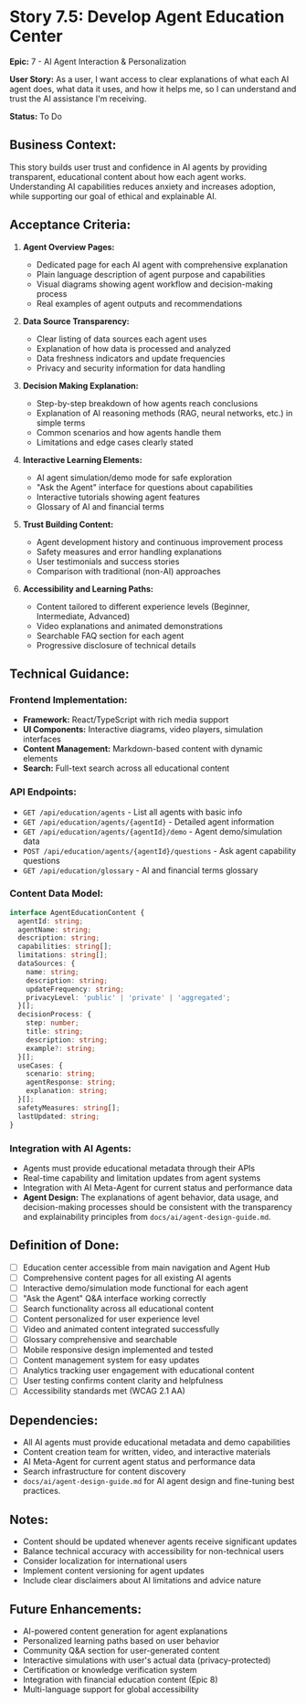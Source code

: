 # Story 7.5: Develop Agent Education Center

**Epic:** 7 - AI Agent Interaction & Personalization

**User Story:** As a user, I want access to clear explanations of what each AI agent does, what data it uses, and how it helps me, so I can understand and trust the AI assistance I'm receiving.

**Status:** To Do

## Business Context:
This story builds user trust and confidence in AI agents by providing transparent, educational content about how each agent works. Understanding AI capabilities reduces anxiety and increases adoption, while supporting our goal of ethical and explainable AI.

## Acceptance Criteria:

1. **Agent Overview Pages:**
   - Dedicated page for each AI agent with comprehensive explanation
   - Plain language description of agent purpose and capabilities
   - Visual diagrams showing agent workflow and decision-making process
   - Real examples of agent outputs and recommendations

2. **Data Source Transparency:**
   - Clear listing of data sources each agent uses
   - Explanation of how data is processed and analyzed
   - Data freshness indicators and update frequencies
   - Privacy and security information for data handling

3. **Decision Making Explanation:**
   - Step-by-step breakdown of how agents reach conclusions
   - Explanation of AI reasoning methods (RAG, neural networks, etc.) in simple terms
   - Common scenarios and how agents handle them
   - Limitations and edge cases clearly stated

4. **Interactive Learning Elements:**
   - AI agent simulation/demo mode for safe exploration
   - "Ask the Agent" interface for questions about capabilities
   - Interactive tutorials showing agent features
   - Glossary of AI and financial terms

5. **Trust Building Content:**
   - Agent development history and continuous improvement process
   - Safety measures and error handling explanations
   - User testimonials and success stories
   - Comparison with traditional (non-AI) approaches

6. **Accessibility and Learning Paths:**
   - Content tailored to different experience levels (Beginner, Intermediate, Advanced)
   - Video explanations and animated demonstrations
   - Searchable FAQ section for each agent
   - Progressive disclosure of technical details

## Technical Guidance:

### Frontend Implementation:
- **Framework:** React/TypeScript with rich media support
- **UI Components:** Interactive diagrams, video players, simulation interfaces
- **Content Management:** Markdown-based content with dynamic elements
- **Search:** Full-text search across all educational content

### API Endpoints:
- `GET /api/education/agents` - List all agents with basic info
- `GET /api/education/agents/{agentId}` - Detailed agent information
- `GET /api/education/agents/{agentId}/demo` - Agent demo/simulation data
- `POST /api/education/agents/{agentId}/questions` - Ask agent capability questions
- `GET /api/education/glossary` - AI and financial terms glossary

### Content Data Model:
```typescript
interface AgentEducationContent {
  agentId: string;
  agentName: string;
  description: string;
  capabilities: string[];
  limitations: string[];
  dataSources: {
    name: string;
    description: string;
    updateFrequency: string;
    privacyLevel: 'public' | 'private' | 'aggregated';
  }[];
  decisionProcess: {
    step: number;
    title: string;
    description: string;
    example?: string;
  }[];
  useCases: {
    scenario: string;
    agentResponse: string;
    explanation: string;
  }[];
  safetyMeasures: string[];
  lastUpdated: string;
}
```

### Integration with AI Agents:
- Agents must provide educational metadata through their APIs
- Real-time capability and limitation updates from agent systems
- Integration with AI Meta-Agent for current status and performance data
- **Agent Design:** The explanations of agent behavior, data usage, and decision-making processes should be consistent with the transparency and explainability principles from `docs/ai/agent-design-guide.md`.

## Definition of Done:
- [ ] Education center accessible from main navigation and Agent Hub
- [ ] Comprehensive content pages for all existing AI agents
- [ ] Interactive demo/simulation mode functional for each agent
- [ ] "Ask the Agent" Q&A interface working correctly
- [ ] Search functionality across all educational content
- [ ] Content personalized for user experience level
- [ ] Video and animated content integrated successfully
- [ ] Glossary comprehensive and searchable
- [ ] Mobile responsive design implemented and tested
- [ ] Content management system for easy updates
- [ ] Analytics tracking user engagement with educational content
- [ ] User testing confirms content clarity and helpfulness
- [ ] Accessibility standards met (WCAG 2.1 AA)

## Dependencies:
- All AI agents must provide educational metadata and demo capabilities
- Content creation team for written, video, and interactive materials
- AI Meta-Agent for current agent status and performance data
- Search infrastructure for content discovery
- `docs/ai/agent-design-guide.md` for AI agent design and fine-tuning best practices.

## Notes:
- Content should be updated whenever agents receive significant updates
- Balance technical accuracy with accessibility for non-technical users
- Consider localization for international users
- Implement content versioning for agent updates
- Include clear disclaimers about AI limitations and advice nature

## Future Enhancements:
- AI-powered content generation for agent explanations
- Personalized learning paths based on user behavior
- Community Q&A section for user-generated content
- Interactive simulations with user's actual data (privacy-protected)
- Certification or knowledge verification system
- Integration with financial education content (Epic 8)
- Multi-language support for global accessibility 